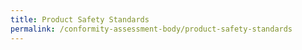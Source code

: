 ```yaml
---
title: Product Safety Standards
permalink: /conformity-assessment-body/product-safety-standards
---
```

